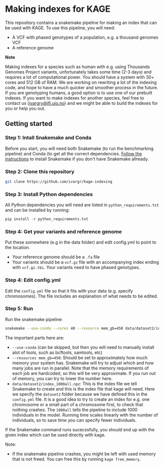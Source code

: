 
# Making indexes for KAGE

This repository contains a snakemake pipeline for making an index that can be used with KAGE. To use this pipeline, you will need:
    
* A VCF with phased genotypes of a population, e.g. a thousand genomes VCF
* A reference genome

**Note**

Making indexes for a species such as human with e.g. using Thousands Genomes Project variants, unfortunately takes some time (2-3 days) and requires a lot of computational power. You should have a system with 30+ cores and 512 GB of RAM. We are working on rewriting a lot of the indexing code, and hope to have a much quicker and smoother process in the future. If you are genotyping humans, a good option is to use one of our prebuilt indexes. If you want to make indexes for another species, feel free to contact us (ivargry@ifi.uio.no) and we might be able to build the indexes for you or help you out.

## Getting started

### Step 1: Intall Snakemake and Conda
Before you start, you will need both Snakemake (to run the benchmarking pipeline) and Conda (to get all the correct dependencies. [Follow the instructions](https://snakemake.readthedocs.io/en/stable/getting_started/installation.html) to install Snakemake if you don't have Snakemake allready.

### Step 2: Clone this repository
```bash
git clone https://github.com/ivargr/kage-indexing
```

### Step 3: Install Python dependencies

All Python dependencies you will need are listed in `python_requirements.txt` and can be installed by running:

```python
pip install -r python_requirements.txt
```

### Step 4: Get your variants and reference genome

Put these somewhere (e.g in the data folder) and edit config.yml to point to the location.

* Your reference genome should be a `.fa` file
* Your variants should be a `vcf.gz` file with an accompanying index ending with `vcf.gz.tbi`. Your variants need to have phased genotypes.


### Step 4: Edit config.yml

Edit the `config.yml` file so that it fits with your data (e.g. specify chromosomes). The file includes an explanation of what needs to be edited.


### Step 5: Run

Run the snakemake pipeline:

```bash
snakemake --use-conda --cores 40 --resource mem_gb=450 data/dataset2/index_1000all.npz
```

The important parts here are:

* `--use-conda` (can be skipped, but then you will need to manually install alot of tools, such as bcftools, samtools, etc)
* `--resources mem_gb=450`: Should be set to approximately how much memory your system has. Snakemake will try to adjust which and how many jobs are run in parallel. Note that the memory requirements of each job are hardcoded, so this will be very approximate. If you run out of memory, you can try to lower the number here.
* `data/dataset2/index_1000all.npz`: This is the index file we tell Snakemake to create and this is the index file that kage will need. Here we specify the `dataset2` folder because we have defined this in the `config.yml` file. It is a good idea to try to create an index for e.g. one chromosome or a small part of a chromosome first, to check that nothing crashes. The `1000all` tells the pipeline to include 1000 individuals in the model. Running time scales linearly with the number of individuals, so to save time you can specify fewer individuals.

If the Snakemake command runs sucecssfully, you should end up with the given index which can be used directly with kage.


Note:

* If the snakemake pipeline crashes, you might be left with used memory that is not freed. You can free this by running `kage free_memory`.